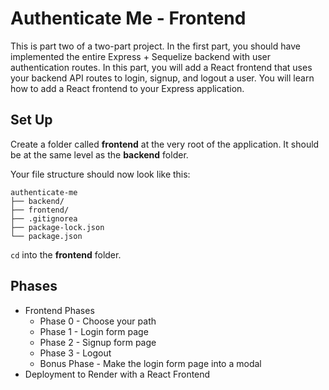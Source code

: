# Authenticate Me - Frontend

This is part two of a two-part project. In the first part, you should have
implemented the entire Express + Sequelize backend with user authentication
routes. In this part, you will add a React frontend that uses your backend API
routes to login, signup, and logout a user. You will learn how to add a React
frontend to your Express application.

## Set Up

Create a folder called __frontend__ at the very root of the application. It
should be at the same level as the __backend__ folder.

Your file structure should now look like this:

```plaintext
authenticate-me
├── backend/
├── frontend/
├── .gitignorea
├── package-lock.json
└── package.json
```

`cd` into the __frontend__ folder.

## Phases

* Frontend Phases
  * Phase 0 - Choose your path
  * Phase 1 - Login form page
  * Phase 2 - Signup form page
  * Phase 3 - Logout
  * Bonus Phase - Make the login form page into a modal
* Deployment to Render with a React Frontend
